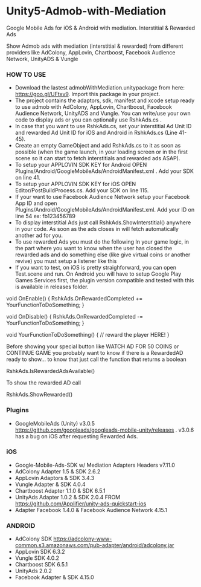 # Unity5-Admob-with-Mediation
Google Mobile Ads for iOS & Android with mediation.
Interstitial & Rewarded Ads

Show Admob ads with mediation (interstitial &amp; rewarded) from different providers like AdColony, AppLovin, Chartboost, Facebook Audience Network, UnityADS &amp; Vungle

### HOW TO USE ###

* Download the lastest admobWithMediation.unitypackage from here: https://goo.gl/UFtxv9. 
Import this package in your project.
* The project contains the adaptors, sdk, manifest and xcode setup ready to use admob with AdColony, AppLovin, Chartboost, Facebook Audience Network, UnityADS and Vungle. You can write/use your own code to display ads or you can optionally use RshkAds.cs .
* In case that you want to use RshkAds.cs, set your interstitial Ad Unit ID and rewarded Ad Unit ID for iOS and Android in RshkAds.cs (Line 41-45).
* Create an empty GameObject and add RshkAds.cs to it as soon as possible (when the game launch, in your loading screen or in the first scene so it can start to fetch interstitials and rewarded ads ASAP).
* To setup your APPLOVIN SDK KEY for Android OPEN Plugins/Android/GoogleMobileAds/AndroidManifest.xml . Add your SDK on line 41.
* To setup your APPLOVIN SDK KEY for iOS OPEN Editor/PostBuildProcess.cs. Add your SDK on line 115.
* If your want to use Facebook Audience Network setup your Facebook App ID and open Plugins/Android/GoogleMobileAds/AndroidManifest.xml. Add your ID on line 54 ex: fb123456789
* To display interstitial Ads just call RshkAds.ShowInterstitial() anywhere in your code. As soon as the ads closes in will fetch automatically another ad for you.
* To use rewarded Ads you must do the following
In your game logic, in the part where you want to know when the user has closed the rewarded ads and do something else (like give virtual coins or another revive) you must setup a listener like this
* If you want to test, on iOS is pretty straighforward, you can open Test.scene and run. On Android you will have to setup Google Play Games Services first, the plugin version compatible and tested with this is available in releases folder.

void OnEnable()
{
 RshkAds.OnRewardedCompleted += YourFunctionToDoSomething;
}

void OnDisable()
{
 RshkAds.OnRewardedCompleted -= YourFunctionToDoSomething;
}

void YourFunctionToDoSomething()
{
 // reward the player HERE!
}

Before showing your special button like WATCH AD FOR 50 COINS or CONTINUE GAME you probably want to know if there is a RewardedAD ready to show... to know that just call the function that returns a boolean 

 RshkAds.IsRewardedAdsAvailable()

To show the rewarded AD call

 RshkAds.ShowRewarded()

### Plugins ###

* GoogleMobileAds (Unity) v3.0.5 https://github.com/googleads/googleads-mobile-unity/releases . v3.0.6 has a bug on iOS after requesting Rewarded Ads.

### iOS ###

* Google-Mobile-Ads-SDK w/ Mediation Adapters Headers v7.11.0
* AdColony Adapter 1.5 & SDK 2.6.2
* AppLovin Adaptors & SDK 3.4.3
* Vungle Adapter & SDK 4.0.4
* Chartboost Adapter 1.1.0 & SDK 6.5.1
* UnityAds Adapter 1.0.2 & SDK 2.0.4 FROM https://github.com/Applifier/unity-ads-quickstart-ios
* Adapter Facebook 1.4.0 & Facebook Audience Network 4.15.1

### ANDROID ###

* AdColony SDK https://adcolony-www-common.s3.amazonaws.com/pub-adapter/android/adcolony.jar
* AppLovin SDK 6.3.2
* Vungle SDK 4.0.2
* Chartboost SDK 6.5.1
* UnityAds 2.0.2
* Facebook Adapter & SDK 4.15.0